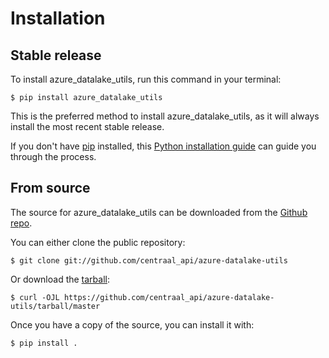 # Installation

## Stable release

To install azure_datalake_utils, run this command in your
terminal:

``` console
$ pip install azure_datalake_utils
```

This is the preferred method to install azure_datalake_utils, as it will always install the most recent stable release.

If you don't have [pip][] installed, this [Python installation guide][]
can guide you through the process.

## From source

The source for azure_datalake_utils can be downloaded from
the [Github repo][].

You can either clone the public repository:

``` console
$ git clone git://github.com/centraal_api/azure-datalake-utils
```

Or download the [tarball][]:

``` console
$ curl -OJL https://github.com/centraal_api/azure-datalake-utils/tarball/master
```

Once you have a copy of the source, you can install it with:

``` console
$ pip install .
```

  [pip]: https://pip.pypa.io
  [Python installation guide]: http://docs.python-guide.org/en/latest/starting/installation/
  [Github repo]: https://github.com/%7B%7B%20cookiecutter.github_username%20%7D%7D/%7B%7B%20cookiecutter.project_slug%20%7D%7D
  [tarball]: https://github.com/%7B%7B%20cookiecutter.github_username%20%7D%7D/%7B%7B%20cookiecutter.project_slug%20%7D%7D/tarball/master

